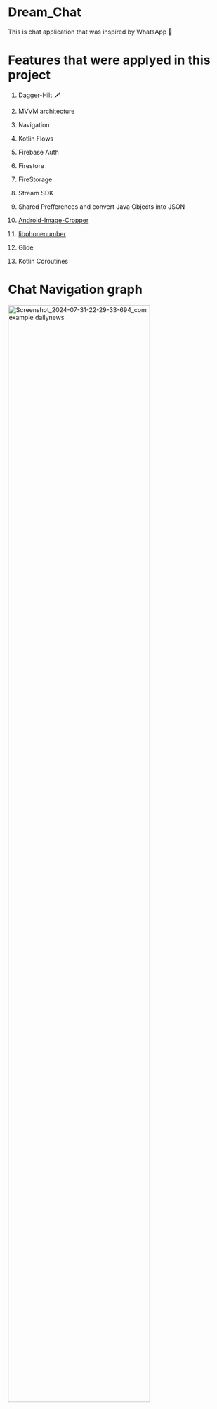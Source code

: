 # Dream_Chat
This is chat application that was inspired by WhatsApp 💬

# Features that were applyed in this project
1) Dagger-Hilt 🗡️

2) MVVM architecture

3) Navigation

4) Kotlin Flows

5) Firebase Auth

6) Firestore

7) FireStorage

8) Stream SDK

9) Shared Prefferences and convert Java Objects into JSON

10) [ Android-Image-Cropper ](https://github.com/CanHub/Android-Image-Cropper)

11) [ libphonenumber ](https://github.com/google/libphonenumber)

12) Glide

13) Kotlin Coroutines

# Chat Navigation graph
<img src="https://github.com/user-attachments/assets/d4ab0442-e300-459a-b9c7-5ffed397ea7e" alt="Screenshot_2024-07-31-22-29-33-694_com example dailynews" style="width: 80%; height: auto;"/>
